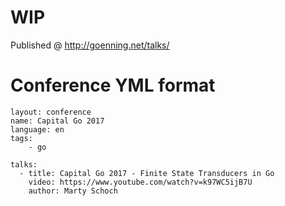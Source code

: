 # WIP

Published @ http://goenning.net/talks/

# Conference YML format

```
layout: conference
name: Capital Go 2017
language: en
tags:
    - go

talks:
  - title: Capital Go 2017 - Finite State Transducers in Go
    video: https://www.youtube.com/watch?v=k97WC5ijB7U
    author: Marty Schoch
```